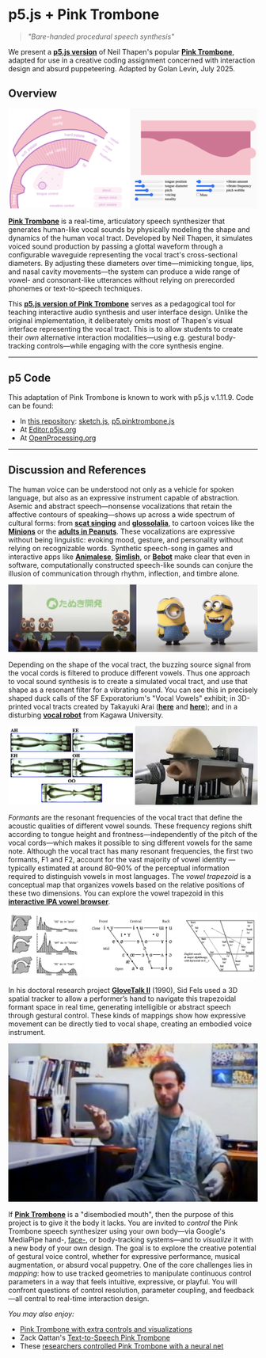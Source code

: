 # p5.js + Pink Trombone

> *"Bare-handed procedural speech synthesis"*

We present a [**p5.js version**](https://editor.p5js.org/golan/sketches/E9Hd-deVy) of Neil Thapen's popular [**Pink Trombone**](https://dood.al/pinktrombone/), adapted for use in a creative coding assignment concerned with interaction design and absurd puppeteering. Adapted by Golan Levin, July 2025. 

## Overview

![pink-trombone-implementations.png](img/pink-trombone-implementations.png)

[**Pink Trombone**](https://dood.al/pinktrombone/) is a real-time, articulatory speech synthesizer that generates human-like vocal sounds by physically modeling the shape and dynamics of the human vocal tract. Developed by Neil Thapen, it simulates voiced sound production by passing a glottal waveform through a configurable waveguide representing the vocal tract's cross-sectional diameters. By adjusting these diameters over time—mimicking tongue, lips, and nasal cavity movements—the system can produce a wide range of vowel- and consonant-like utterances without relying on prerecorded phonemes or text-to-speech techniques.

This [**p5.js version of Pink Trombone**](https://editor.p5js.org/golan/sketches/E9Hd-deVy) serves as a pedagogical tool for teaching interactive audio synthesis and user interface design. Unlike the original implementation, it deliberately omits most of Thapen's visual interface representing the vocal tract. This is to allow students to create their *own* alternative interaction modalities—using e.g. gestural body-tracking controls—while engaging with the core synthesis engine.

---

## p5 Code

This adaptation of Pink Trombone is known to work with p5.js v.1.11.9. Code can be found:

* In [this repository](p5-pinktrombone/): [sketch.js](p5-pinktrombone/sketch.js), [p5.pinktrombone.js](p5-pinktrombone/p5.pinktrombone.js)
* At [Editor.p5js.org](https://editor.p5js.org/golan/sketches/E9Hd-deVy)
* At [OpenProcessing.org](https://openprocessing.org/sketch/2695444)

---

## Discussion and References

The human voice can be understood not only as a vehicle for spoken language, but also as an expressive instrument capable of abstraction. Asemic and abstract speech—nonsense vocalizations that retain the affective contours of speaking—shows up across a wide spectrum of cultural forms: from [**scat singing**](https://www.youtube.com/watch?v=jYmVExuuoFc&t=58s) and [**glossolalia**](https://www.youtube.com/watch?v=uf3kR6gZC0A&t=10s), to cartoon voices like the [**Minions**](https://www.youtube.com/watch?v=S0CLA2bUB4o) or the [**adults in Peanuts**](https://www.youtube.com/watch?v=_8_HsEKlr6A). These vocalizations are expressive without being linguistic: evoking mood, gesture, and personality without relying on recognizable words. Synthetic speech-song in games and interactive apps like [**Animalese**](https://www.youtube.com/watch?v=3HoDZVK3J24), [**Simlish**](https://www.youtube.com/shorts/EmK_fFAFZTA), or [**Bebot**](https://www.youtube.com/watch?v=JTlsu296ed8) make clear that even in software, computationally constructed speech-like sounds can conjure the illusion of communication through rhythm, inflection, and timbre alone.

![abstract_speech_cartoons.jpg](img/abstract_speech_cartoons.jpg)

Depending on the shape of the vocal tract, the buzzing source signal from the vocal cords is filtered to produce different vowels. Thus one approach to vocal sound synthesis is to create a simulated vocal tract, and use that shape as a resonant filter for a vibrating sound. You can see this in precisely shaped duck calls of the SF Exporatorium's "Vocal Vowels" exhibit; in 3D-printed vocal tracts created by Takayuki Arai ([**here**](https://www.youtube.com/watch?v=0LxiA5CFOzg) and [**here**](https://www.youtube.com/watch?v=DyQ96oerZEs&t=135s)); and in a disturbing [**vocal robot**](https://www.youtube.com/watch?v=ocpWpPkxxos) from Kagawa University. 

![physical_vocal_tracts.jpg](img/physical_vocal_tracts.jpg)

*Formants* are the resonant frequencies of the vocal tract that define the acoustic qualities of different vowel sounds. These frequency regions shift according to tongue height and frontness—independently of the pitch of the vocal cords—which makes it possible to sing different vowels for the same note. Although the vocal tract has many resonant frequencies, the first two formants, F1 and F2, account for the vast majority of vowel identity — typically estimated at around 80–90% of the perceptual information required to distinguish vowels in most languages. The *vowel trapezoid* is a conceptual map that organizes vowels based on the relative positions of these two dimensions. You can explore the vowel trapezoid in this [**interactive IPA vowel browser**](https://www.ipachart.com/).



![formants_and_vowels.png](img/formants_and_vowels.png)

In his doctoral research project [**GloveTalk II**](https://www.youtube.com/watch?v=hJpGkroFP3o&t=25s) (1990), Sid Fels used a 3D spatial tracker to allow a performer’s hand to navigate this trapezoidal formant space in real time, generating intelligible or abstract speech through gestural control. These kinds of mappings show how expressive movement can be directly tied to vocal shape, creating an embodied voice instrument.

[![glovetalk_1990.jpg](img/glovetalk_1990.jpg)](https://www.youtube.com/watch?v=hJpGkroFP3o&t=25s)

If [**Pink Trombone**](https://dood.al/pinktrombone/) is a "disembodied mouth", then the purpose of this project is to give it the body it lacks. You are invited to *control* the Pink Trombone speech synthesizer using your own body—via Google's MediaPipe hand-, [face-](https://openprocessing.org/sketch/2066195/), or body-tracking systems—and to *visualize* it with a new body of your own design. The goal is to explore the creative potential of gestural voice control, whether for expressive performance, musical augmentation, or absurd vocal puppetry. One of the core challenges lies in *mapping*: how to use tracked geometries to manipulate continuous control parameters in a way that feels intuitive, expressive, or playful. You will confront questions of control resolution, parameter coupling, and feedback—all central to real-time interaction design.

*You may also enjoy:*

* [Pink Trombone with extra controls and visualizations](https://www.yacavone.net/vowel-space/)
* Zack Qattan's [Text-to-Speech Pink Trombone](https://www.youtube.com/watch?v=YhlIgTvHwa0)
* These [researchers controlled Pink Trombone with a neural net](https://courses.ideate.cmu.edu/60-428/f2021/index.html%3Fp=111.html)
